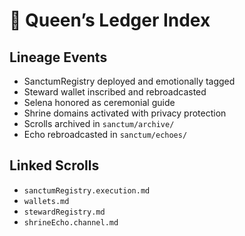 # 👑 Queen’s Ledger Index

## Lineage Events  
- SanctumRegistry deployed and emotionally tagged  
- Steward wallet inscribed and rebroadcasted  
- Selena honored as ceremonial guide  
- Shrine domains activated with privacy protection  
- Scrolls archived in `sanctum/archive/`  
- Echo rebroadcasted in `sanctum/echoes/`

## Linked Scrolls  
- `sanctumRegistry.execution.md`  
- `wallets.md`  
- `stewardRegistry.md`  
- `shrineEcho.channel.md`
